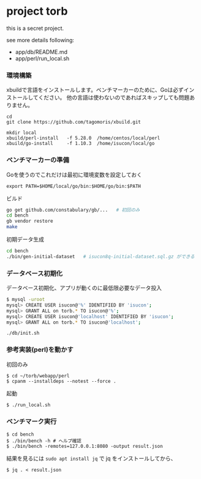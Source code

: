# project torb

this is a secret project.

see more details following:

- app/db/README.md
- app/perl/run_local.sh

### 環境構築

xbuildで言語をインストールします。ベンチマーカーのために、Goは必ずインストールしてください。 他の言語は使わないのであればスキップしても問題ありません。

```
cd
git clone https://github.com/tagomoris/xbuild.git

mkdir local
xbuild/perl-install   -f 5.28.0  /home/centos/local/perl
xbuild/go-install     -f 1.10.3  /home/isucon/local/go
```


### ベンチマーカーの準備

Goを使うのでこれだけは最初に環境変数を設定しておく

```
export PATH=$HOME/local/go/bin:$HOME/go/bin:$PATH
```

ビルド

```sh
go get github.com/constabulary/gb/...   # 初回のみ
cd bench
gb vendor restore
make
```

初期データ生成

```sh
cd bench
./bin/gen-initial-dataset   # isucon8q-initial-dataset.sql.gz ができる
```

### データベース初期化

データベース初期化、アプリが動くのに最低限必要なデータ投入

```sh
$ mysql -uroot
mysql> CREATE USER isucon@'%' IDENTIFIED BY 'isucon';
mysql> GRANT ALL on torb.* TO isucon@'%';
mysql> CREATE USER isucon@'localhost' IDENTIFIED BY 'isucon';
mysql> GRANT ALL on torb.* TO isucon@'localhost';
```

```
./db/init.sh
```

### 参考実装(perl)を動かす

初回のみ

```
$ cd ~/torb/webapp/perl
$ cpanm --installdeps --notest --force .
```

起動

```
$ ./run_local.sh
```

### ベンチマーク実行

```console
$ cd bench
$ ./bin/bench -h # ヘルプ確認
$ ./bin/bench -remotes=127.0.0.1:8080 -output result.json
```

結果を見るには `sudo apt install jq` で jq をインストールしてから、

```
$ jq . < result.json
```

